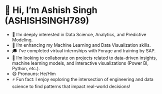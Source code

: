 # 👋 Hi, I’m Ashish Singh   (ASHISHSINGH789)

- 👀 I’m deeply interested in Data Science, Analytics, and Predictive Modeling.
- 🌱 I’m enhancing my Machine Learning and Data Visualization skills.
- 🎓 I’ve completed virtual internships with Forage and training by SAP.
- 💞️ I’m looking to collaborate on projects related to data-driven insights, machine learning models, and interactive visualizations (Power BI, Python, etc.).
- 😄 Pronouns: He/Him
- ⚡ Fun fact: I enjoy exploring the intersection of engineering and data science to find patterns that impact real-world decisions!
